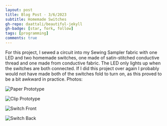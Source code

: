 ```yaml
---
layout: post
title: Blog Post - 3/6/2023
subtitle: Homemade Switches
gh-repo: daattali/beautiful-jekyll
gh-badge: [star, fork, follow]
tags: [programming]
comments: true
---
```

For this project, I sewed a circuit into my Sewing Sampler fabric with one LED and two homemade switches, one made of satin-stitched conductive thread and one made from conductive fabric. The LED only lights up when the switches are both connected. If I did this project over again I probably would not have made both of the switches fold to turn on, as this proved to be a bit awkward in practice. 
Photos:

![Paper Prototype](https://mishalpowers.github.io/assets/img/SwitchPaper.JPG)

![Clip Prototype](https://mishalpowers.github.io/assets/img/SwitchClip.jpg)

![Switch Front](https://mishalpowers.github.io/assets/img/SwitchFront.JPG)

![Switch Back](https://mishalpowers.github.io/assets/img/SwitchBack.JPG)
